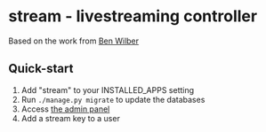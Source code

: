 stream - livestreaming controller
===

Based on the work from
[Ben Wilber](https://benwilber.github.io/streamboat.tv/nginx/rtmp/streaming/2016/10/22/implementing-stream-keys-with-nginx-rtmp-and-django.html)

Quick-start
---
1. Add "stream" to your INSTALLED\_APPS setting
2. Run `./manage.py migrate` to update the databases
3. Access [the admin panel](http://127.0.0.1:8000/admin/)
4. Add a stream key to a user
